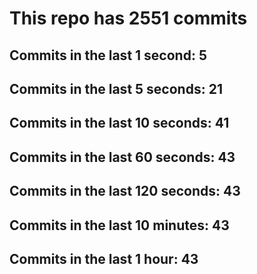 # This repo has 2551 commits

## Commits in the last 1 second: 5
## Commits in the last 5 seconds: 21
## Commits in the last 10 seconds: 41
## Commits in the last 60 seconds: 43
## Commits in the last 120 seconds: 43
## Commits in the last 10 minutes: 43
## Commits in the last 1 hour: 43
